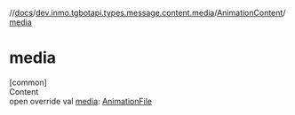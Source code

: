 //[docs](../../../index.md)/[dev.inmo.tgbotapi.types.message.content.media](../index.md)/[AnimationContent](index.md)/[media](media.md)



# media  
[common]  
Content  
open override val [media](media.md): [AnimationFile](../../dev.inmo.tgbotapi.types.files/-animation-file/index.md)  



